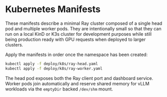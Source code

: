 # Kubernetes Manifests

These manifests describe a minimal Ray cluster composed of a single head pod and
multiple worker pods.  They are intentionally small so that they can run on a
local KinD or K3s cluster for development purposes while still being production
ready with GPU requests when deployed to larger clusters.

Apply the manifests in order once the namespace has been created:

```bash
kubectl apply -f deploy/k8s/ray-head.yaml
kubectl apply -f deploy/k8s/ray-worker.yaml
```

The head pod exposes both the Ray client port and dashboard service.  Worker
pods join automatically and reserve shared memory for vLLM workloads via the
`emptyDir` backed `/dev/shm` mount.
